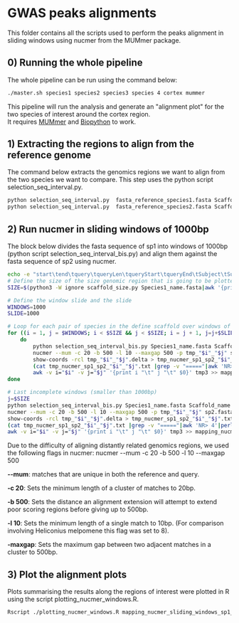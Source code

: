 # GWAS peaks alignments

This folder contains all the scripts used to perform the peaks alignment in sliding windows using nucmer from the MUMmer package.

## 0) Running the whole pipeline

The whole pipeline can be run using the command below: 

``` bash
./master.sh species1 species2 species3 species 4 cortex mummer
```
This pipeline will run the analysis and generate an "alignment plot" for the two species of interest around the cortex region.  
It requires  [MUMmer](https://mummer.sourceforge.net/manual/) and [Biopython](http://biopython.org/) to work. 

## 1) Extracting the regions to align from the reference genome

The command below extracts the genomics regions we want to align from the two species we want to compare. This step uses the python script selection_seq_interval.py. 

``` bash
python selection_seq_interval.py  fasta_reference_species1.fasta Scaffold_name starting_position_species1 end_position_species1 Species1_name > Species1_name.fasta
python selection_seq_interval.py  fasta_reference_species2.fasta Scaffold_name starting_position_species2 end_position_species2 Species2_name > Species2_name.fasta

```

## 2) Run nucmer in sliding windows of 1000bp
The block below divides the fasta sequence of sp1 into windows of 1000bp (python script selection_seq_interval_bis.py) and align them against the fasta sequence of sp2 using nucmer. 

``` bash
echo -e "start\tend\tquery\tqueryLen\tqueryStart\tqueryEnd\tSubject\tSubjectLen\tSubjectStart\tSubjectEnd\tIdentity" >  mapping_nucmer_sliding_windows_sp1_sp2.txt
# Define the size of the size genomic region that is going to be plotted
SIZE=$(python3 -W ignore scaffold_size.py Species1_name.fasta|awk '{print $2}')

# Define the window slide and the slide
WINDOWS=1000
SLIDE=1000

# Loop for each pair of species in the define scaffold over windows of the same size
for ((i = 1, j = $WINDOWS; i < $SIZE && j < $SIZE; i = j + 1, j=j+$SLIDE)) 
	do
		python selection_seq_interval_bis.py Species1_name.fasta Scaffold_name $i $j > sp1_"$i"_"$j".fasta # get a fasta for a window of 1000bp
		nucmer --mum -c 20 -b 500 -l 10 --maxgap 500 -p tmp_"$i"_"$j" sp2.fasta sp1_"$i"_"$j".fasta # align the window of 1000bp against sp2
		show-coords -rcl tmp_"$i"_"$j".delta > tmp_nucmer_sp1_sp2_"$i"_"$j".txt # Transform the raw mummer output into an output that shows the coordinate
		(cat tmp_nucmer_sp1_sp2_"$i"_"$j".txt |grep -v "====="|awk 'NR> 4'|perl -pe 's/ +/\t/g' |perl -pe 's/^\t//g'|perl -pe 's/\|\t//g'|awk '{print $12"\t"$8"\t"$1"\t"$2"\t"$13"\t"$9"\t"$3"\t"$4"\t"$7}') > tmp3 # extract the useful information for the mummer results and reshape it for plotting
		awk -v i="$i" -v j="$j" '{print i "\t" j "\t" $0}' tmp3 >> mapping_nucmer_sliding_windows_sp1_sp2.txt # Add window number to the final output
done

# Last incomplete windows (smaller than 1000bp)
j=$SIZE
python selection_seq_interval_bis.py Species1_name.fasta Scaffold_name $i $j > sp1_"$i"_"$j".fasta # get a fasta for a window of 1000bp
nucmer --mum -c 20 -b 500 -l 10 --maxgap 500 -p tmp_"$i"_"$j" sp2.fasta sp1_"$i"_"$j".fasta # align the window of 1000bp against sp2
show-coords -rcl tmp_"$i"_"$j".delta > tmp_nucmer_sp1_sp2_"$i"_"$j".txt # Transform the raw mummer output into an output that shows the coordinate
(cat tmp_nucmer_sp1_sp2_"$i"_"$j".txt |grep -v "====="|awk 'NR> 4'|perl -pe 's/ +/\t/g' |perl -pe 's/^\t//g'|perl -pe 's/\|\t//g'|awk '{print $12"\t"$8"\t"$1"\t"$2"\t"$13"\t"$9"\t"$3"\t"$4"\t"$7}') > tmp3 # extract the useful information for the mummer results and reshape it for plotting
awk -v i="$i" -v j="$j" '{print i "\t" j "\t" $0}' tmp3 >> mapping_nucmer_sliding_windows_sp1_sp2.txt # Add window number to the final output
```

Due to the difficulty of aligning distantly related genomics regions, we used the following flags in nucmer:
nucmer --mum -c 20 -b 500 -l 10 --maxgap 500

**--mum**: matches that are unique in both the reference and query.

**-c 20**: Sets the minimum length of a cluster of matches to 20bp.

**-b 500**: Sets the distance an alignment extension will attempt to extend poor scoring regions before giving up to 500bp.

**-l 10**: Sets the minimum length of a single match to 10bp. (For comparison involving Heliconius melpomene this flag was set to 8).

**-maxgap**: Sets the maximum gap between two adjacent matches in a cluster to 500bp. 

## 3) Plot the alignment plots

Plots summarising the results along the regions of interest were plotted in R using the script plotting_nucmer_windows.R.

``` bash
Rscript ./plotting_nucmer_windows.R mapping_nucmer_sliding_windows_sp1_sp2.txt sp1 sp2
```

